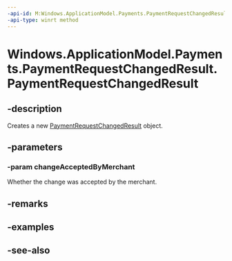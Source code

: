 ```yaml
---
-api-id: M:Windows.ApplicationModel.Payments.PaymentRequestChangedResult.#ctor(System.Boolean)
-api-type: winrt method
---
```


<!-- Method syntax
public PaymentRequestChangedResult(System.Boolean changeAcceptedByMerchant)
-->

# Windows.ApplicationModel.Payments.PaymentRequestChangedResult.PaymentRequestChangedResult

## -description
Creates a new [PaymentRequestChangedResult](paymentrequestchangedresult.md) object.

## -parameters
### -param changeAcceptedByMerchant
Whether the change was accepted by the merchant.

## -remarks

## -examples

## -see-also